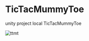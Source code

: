 # TicTacMummyToe
unity project local TicTacMummyToe

![ttmt](https://user-images.githubusercontent.com/86846268/231801949-fdcf9f05-d086-4420-9703-5df0d64f1186.gif)
